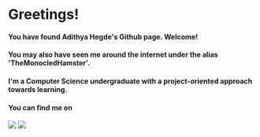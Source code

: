 # Greetings!

#### You have found Adithya Hegde's Github page. Welcome!
#### You may also have seen me around the internet under the alias 'TheMonocledHamster'.

#### I'm a Computer Science undergraduate with a project-oriented approach towards learning.
#### You can find me on 
<a href="https://www.linkedin.com/in/adithya-hegde" target="_blank"><img src="https://img.shields.io/badge/LinkedIn-0077B5?style=for-the-badge&logo=linkedin&logoColor=white"/></a> 
<a href="https://www.instagram.com/ibderemperor" target="_blank"><img src ="https://img.shields.io/badge/Instagram-E4405F?style=for-the-badge&logo=instagram&logoColor=white"/></a>
